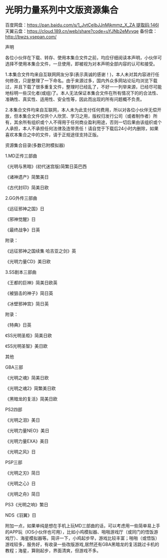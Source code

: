 # 光明力量系列中文版资源集合

百度网盘：[https://pan.baidu.com/s/1_JvtCeIbJJnMjkmmz_X_ZA 提取码:146l](https://pan.baidu.com/s/1-UsCPzX2PuTPVKyZ7loeEA?pwd=4q2x)
天翼云盘：https://cloud.189.cn/web/share?code=uYJNb2eMvyqe
备份盘：http://bwzs.ysepan.com/

声明

各位小伙伴在下载、转存、使用本集合文件之前，均应仔细阅读本声明，小伙伴可选择不使用本集合文件，一旦使用，即被视为对本声明全部内容的认可和接受。

1.本集合文件均来自互联网网友分享(表示真诚的感谢！)，本人未对其内容进行任何修改，只是整理了一下命名。由于来源过多，国内外众多网站论坛均浏览下载过，并且下载了很多重复文件，整理时已经乱了，不好一一列举来源，已经尽可能地标明一些汉化者(或组)了。本人无法保证本集合文件在所有情况下的的合法性、准确性、真实性、适用性、安全性等，因此而出现的所有问题概不负责。

2.本集合文件均来自互联网，本人未为此支付任何费用，所以对各位小伙伴无偿开放，但本集合文件仅供个人欣赏、学习之用，版权归发行公司（或者制作者）所有，其余所有组织或个人不得用于任何商业盈利用途，否则一切后果由该组织或个人承担，本人不承担任何法律及连带责任！请自觉于下载后24小时内删除，如果喜欢本集合之中的文件，请于正规途径支持正版。

资源集合目录(多数已附模拟器)

1.MD正传三部曲

《光明与黑暗》(初代迷宫版)简繁日英巴西

《诸神遗产》简繁美日

《古代封印》简美日欧

2.GG外传三部曲

《远征邪神之国》日

《邪神觉醒》日

《最终战争》日英

附录：

《远征邪神之国续集 哈吉亚之剑》英

《光明力量CD》美日欧

3.SS剧本三部曲

《王都的巨神》简美日欧英

《被狙击的神子》简日英

《冰壁邪神宫》简日英

附录：

《特典》日英

《SS光明圣柜》简美日欧

《SS光明圣智》美日欧

其他

GBA三部

《光明之魂》简美日欧

《光明之魂2》简繁美日欧

《黑暗龙的复活》简美日欧

PS2四部

《光明之泪》美日

《光明力量NEO》美日

《光明力量EXA》美日

《光明之风》日

PSP三部

《光明之刃》简日

《光明之心》日

《光明之舟》简日

PS3《光明之响》繁日

NDS《羽翼》日

附加一点，如果单纯是想在手机上玩MD三部曲的话，可以考虑用一些简单易上手的APP玩（IOS小伙伴也可用），比如小鸡模拟器、啪啪游戏厅（或同门的悟饭游戏厅）、海星模拟器等。简评一下，小鸡起步早，游戏比较丰富；啪啪（或悟饭）游戏较多，服务好，有收录一些改版游戏,居然还有GBA黑暗龙的复活跳过卡机的教程；海星，算刚起步，界面清爽，但游戏不多。
